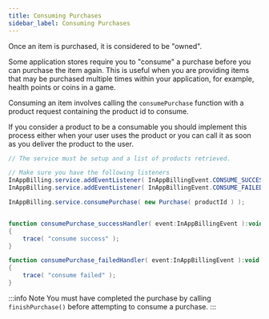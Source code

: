 ```yaml
---
title: Consuming Purchases
sidebar_label: Consuming Purchases
---
```


Once an item is purchased, it is considered to be "owned". 

Some application stores require you to "consume" a purchase before you can purchase the item again.
This is useful when you are providing items that may be purchased multiple times within your application, 
for example, health points or coins in a game.

Consuming an item involves calling the `consumePurchase` function with a product request 
containing the product id to consume.

If you consider a product to be a consumable you should implement this process either when your 
user uses the product or you can call it as soon as you deliver the product to the user.


```actionscript
// The service must be setup and a list of products retrieved.

// Make sure you have the following listeners
InAppBilling.service.addEventListener( InAppBillingEvent.CONSUME_SUCCESS, consumePurchase_successHandler );
InAppBilling.service.addEventListener( InAppBillingEvent.CONSUME_FAILED, consumePurchase_failedHandler );

InAppBilling.service.consumePurchase( new Purchase( productId ) );


function consumePurchase_successHandler( event:InAppBillingEvent ):void
{
	trace( "consume success" );
}

function consumePurchase_failedHandler( event:InAppBillingEvent ):void
{
	trace( "consume failed" );
}
```

:::info Note
You must have completed the purchase by calling `finishPurchase()` before attempting to consume a purchase.
:::



